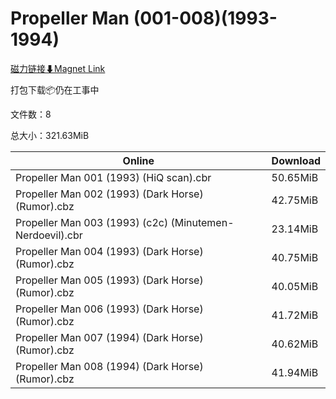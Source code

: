 # Propeller Man (001-008)(1993-1994)

[磁力链接⬇Magnet Link](magnet:?xt=urn:btih:a8bb54d3611f059690ca1b9cd600cf535ba1677e&dn=Propeller%20Man%20%28001-008%29%281993-1994%29)

打包下载📦仍在工事中

文件数：8

总大小：321.63MiB

Online | Download
--- | ---
Propeller Man 001 (1993) (HiQ scan).cbr | 50.65MiB
Propeller Man 002 (1993) (Dark Horse) (Rumor).cbz | 42.75MiB
Propeller Man 003 (1993) (c2c) (Minutemen-Nerdoevil).cbr | 23.14MiB
Propeller Man 004 (1993) (Dark Horse) (Rumor).cbz | 40.75MiB
Propeller Man 005 (1993) (Dark Horse) (Rumor).cbz | 40.05MiB
Propeller Man 006 (1993) (Dark Horse) (Rumor).cbz | 41.72MiB
Propeller Man 007 (1994) (Dark Horse) (Rumor).cbz | 40.62MiB
Propeller Man 008 (1994) (Dark Horse) (Rumor).cbz | 41.94MiB